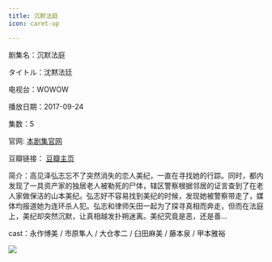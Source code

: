 ```yaml
---
title: 沉默法庭
icon: caret-up

---
```


剧集名：沉默法庭

タイトル：沈黙法廷

电视台：WOWOW

播放日期：2017-09-24

集数：5

官网: [本剧集官网](https://www.wowow.co.jp/detail/111063)

豆瓣链接： [豆瓣主页](https://movie.douban.com/subject/27085671/)


简介：高见泽弘志忘不了突然消失的恋人美纪，一直在寻找她的行踪。同时，都内发现了一具资产家的独居老人被勒死的尸体，辖区警察根据邻居的证言查到了在老人家做保洁的山本美纪。弘志好不容易找到美纪的时候，发现她被警察带走了，媒体均报道她为连环杀人犯。弘志和律师矢田一起为了探寻真相而奔走，但而在法庭上，美纪却突然沉默，让真相越发扑朔迷离。美纪究竟是恶，还是善...

cast：永作博美 / 市原隼人 / 大仓孝二 / 臼田麻美 / 藤本泉 / 甲本雅裕

![](https://listpic.tsgsanjiao.com/2017/2017cmft.jpg)